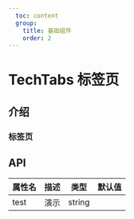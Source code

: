 ```yaml
---
  toc: content
  group:
    title: 基础组件
    order: 2
---
```


# TechTabs 标签页

## 介绍

### 标签页

<code src="./demos/index.tsx"></code>

## API

| 属性名 | 描述 | 类型   | 默认值 |
| ------ | ---- | ------ | ------ |
| test   | 演示 | string |        |
